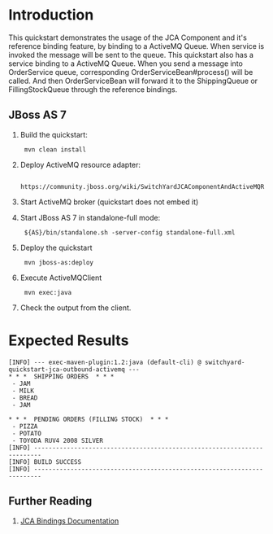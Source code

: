 Introduction
============
This quickstart demonstrates the usage of the JCA Component and it's reference binding feature,
by binding to a ActiveMQ Queue. When service is invoked the message will be sent to the queue.
This quickstart also has a service binding to a ActiveMQ Queue. When you send a message into 
OrderService queue, corresponding OrderServiceBean#process() will be called. And then
OrderServiceBean will forward it to the ShippingQueue or FillingStockQueue through the reference bindings.

JBoss AS 7
----------
1. Build the quickstart:

        mvn clean install

2. Deploy ActiveMQ resource adapter:

        https://community.jboss.org/wiki/SwitchYardJCAComponentAndActiveMQResourceAdapter

3. Start ActiveMQ broker (quickstart does not embed it)

4. Start JBoss AS 7 in standalone-full mode:

        ${AS}/bin/standalone.sh -server-config standalone-full.xml

5. Deploy the quickstart

        mvn jboss-as:deploy

6. Execute ActiveMQClient

        mvn exec:java

7. Check the output from the client.

Expected Results
================
```
[INFO] --- exec-maven-plugin:1.2:java (default-cli) @ switchyard-quickstart-jca-outbound-activemq ---
* * *  SHIPPING ORDERS  * * *
 - JAM
 - MILK
 - BREAD
 - JAM

* * *  PENDING ORDERS (FILLING STOCK)  * * *
 - PIZZA
 - POTATO
 - TOYODA RUV4 2008 SILVER
[INFO] ------------------------------------------------------------------------
[INFO] BUILD SUCCESS
[INFO] ------------------------------------------------------------------------
```

## Further Reading

1. [JCA Bindings Documentation](https://docs.jboss.org/author/display/SWITCHYARD/JCA+Bindings)
